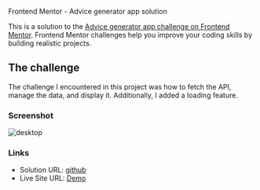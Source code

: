  Frontend Mentor - Advice generator app solution

This is a solution to the [Advice generator app challenge on Frontend Mentor](https://www.frontendmentor.io/challenges/advice-generator-app-QdUG-13db). Frontend Mentor challenges help you improve your coding skills by building realistic projects.

## The challenge

The challenge I encountered in this project was how to fetch the API, manage the data, and display it. Additionally, I added a loading feature.

### Screenshot
![desktop](https://github.com/Hafizshkr/advice-generator-frontend-mentor/assets/103745630/676632d5-81a5-4873-8ffe-f77b8f62bc09)

### Links

- Solution URL: [github](https://github.com/Hafizshkr/advice-generator-frontend-mentor)
- Live Site URL: [Demo](https://advice-generator-frontend-mentor-phi.vercel.app/)
